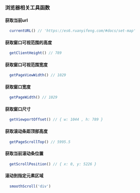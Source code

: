 ### 浏览器相关工具函数

#### 获取当前url
```js
  currentURL() // 'https://es6.ruanyifeng.com/#docs/set-map'
```

#### 获取窗口可视范围的高度
```js
  getClientHeight() // 789
```

#### 获取窗口可视范围宽度
```js
  getPageViewWidth() // 1029
```

#### 获取窗口宽度
```js
  getPageWidth() // 1029
```

#### 获取窗口尺寸
```js
  getViewportOffset() // { w: 1044 , h: 789 }
```

#### 获取滚动条距顶部高度
```js
  getPageScrollTop() // 5995.5
```

#### 获取当前滚动条位置
```js
  getScrollPosition() // { x: 0, y: 5226 }
```

#### 滚动到指定元素区域
```js
  smoothScroll('div')
```
